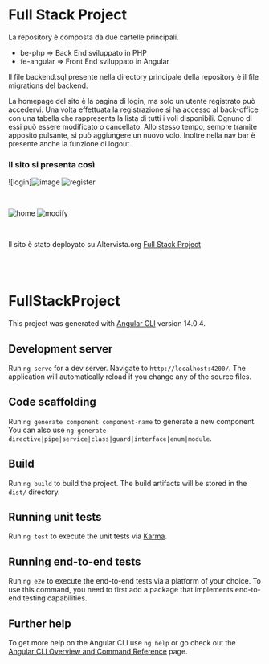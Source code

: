 <h1>Full Stack Project</h1>

<p>La repository è composta da due cartelle principali.</p>

- be-php        => Back End sviluppato in PHP
- fe-angular    => Front End sviluppato in Angular

<p>Il file backend.sql presente nella directory principale della repository è il file migrations del backend.</p>

<p>
La homepage del sito è la pagina di login, ma solo un utente registrato può accedervi.
Una volta effettuata la registrazione si ha accesso al back-office con una tabella
che rappresenta la lista di tutti i voli disponibili. Ognuno di essi può essere modificato o cancellato. Allo stesso tempo, sempre tramite apposito pulsante, si può aggiungere un nuovo volo.
Inoltre nella nav bar è presente anche la funzione di logout.
</p>

<h3> Il sito si presenta così </h3>
  
![login]![image](https://user-images.githubusercontent.com/102250096/213729285-14418b1c-376f-41ce-91cb-8b5c3fc404bf.png)
![register](https://user-images.githubusercontent.com/102250096/180622523-93ff25d2-9232-4c52-a9e5-672e89959b07.PNG)
  
<br>
  
![home](https://user-images.githubusercontent.com/102250096/180622529-2605c881-529e-437c-891b-fc0ec00c1cd4.PNG)
![modify](https://user-images.githubusercontent.com/102250096/180622534-5736c77c-460b-47db-9e41-5f50c17255b1.PNG)

<br>

Il sito è stato deployato su Altervista.org   <a href="http://s2iprogettofullstack.altervista.org/"> Full Stack Project </a>


<br><br>

# FullStackProject

This project was generated with [Angular CLI](https://github.com/angular/angular-cli) version 14.0.4.

## Development server

Run `ng serve` for a dev server. Navigate to `http://localhost:4200/`. The application will automatically reload if you change any of the source files.

## Code scaffolding

Run `ng generate component component-name` to generate a new component. You can also use `ng generate directive|pipe|service|class|guard|interface|enum|module`.

## Build

Run `ng build` to build the project. The build artifacts will be stored in the `dist/` directory.

## Running unit tests

Run `ng test` to execute the unit tests via [Karma](https://karma-runner.github.io).

## Running end-to-end tests

Run `ng e2e` to execute the end-to-end tests via a platform of your choice. To use this command, you need to first add a package that implements end-to-end testing capabilities.

## Further help

To get more help on the Angular CLI use `ng help` or go check out the [Angular CLI Overview and Command Reference](https://angular.io/cli) page.
